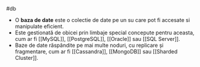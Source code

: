 #db
- O **baza de date**  este o colectie de date pe un su care pot fi accesate si manipulate eficient.
 - Este gestionată de obicei prin limbaje special concepute pentru aceasta, cum ar fi [[MySQL]], [[PostgreSQL]], [[Oracle]] sau [[SQL Server]].
 - Baze de date răspândite pe mai multe noduri, cu replicare și fragmentare, cum ar fi [[Cassandra]], [[MongoDB]] sau [[Sharded Cluster]].
